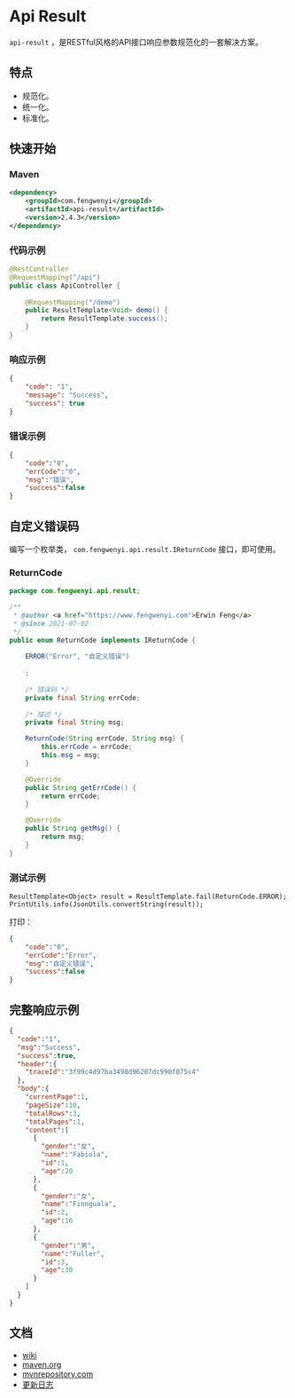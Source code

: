 # Api Result

`api-result` ，是RESTful风格的API接口响应参数规范化的一套解决方案。

## 特点

- 规范化。
- 统一化。
- 标准化。


## 快速开始

### Maven

```xml
<dependency>
    <groupId>com.fengwenyi</groupId>
    <artifactId>api-result</artifactId>
    <version>2.4.3</version>
</dependency>
```

### 代码示例

```java
@RestController
@RequestMapping("/api")
public class ApiController {
    
    @RequestMapping("/demo")
    public ResultTemplate<Void> demo() {
        return ResultTemplate.success();
    }
}
```

### 响应示例
```json
{
    "code": "1",
    "message": "Success",
    "success": true
}
```

### 错误示例

```json
{
    "code":"0",
    "errCode":"0",
    "msg":"错误",
    "success":false
}
```

## 自定义错误码

编写一个枚举类， `com.fengwenyi.api.result.IReturnCode` 接口，即可使用。

### ReturnCode

```java
package com.fengwenyi.api.result;

/**
 * @author <a href="https://www.fengwenyi.com">Erwin Feng</a>
 * @since 2021-07-02
 */
public enum ReturnCode implements IReturnCode {
    
    ERROR("Error", "自定义错误")
    
    ;
    
    /* 错误码 */
    private final String errCode;
    
    /* 描述 */
    private final String msg;

    ReturnCode(String errCode, String msg) {
        this.errCode = errCode;
        this.msg = msg;
    }

    @Override
    public String getErrCode() {
        return errCode;
    }

    @Override
    public String getMsg() {
        return msg;
    }
}
```

### 测试示例

```
ResultTemplate<Object> result = ResultTemplate.fail(ReturnCode.ERROR);
PrintUtils.info(JsonUtils.convertString(result));
```

打印：

```json
{
    "code":"0",
    "errCode":"Error",
    "msg":"自定义错误",
    "success":false
}
```


## 完整响应示例

```json
{
  "code":"1",
  "msg":"Success",
  "success":true,
  "header":{
    "traceId":"3f99c4d97ba3498d96207dc990f075c4"
  },
  "body":{
    "currentPage":1,
    "pageSize":10,
    "totalRows":3,
    "totalPages":1,
    "content":[
      {
        "gender":"女",
        "name":"Fabiola",
        "id":1,
        "age":20
      },
      {
        "gender":"女",
        "name":"Finnguala",
        "id":2,
        "age":16
      },
      {
        "gender":"男",
        "name":"Fuller",
        "id":3,
        "age":30
      }
    ]
  }
}
```

## 文档

- [wiki](https://github.com/fengwenyi/api-result/wiki)
- [maven.org](https://search.maven.org/search?q=g:com.fengwenyi%20AND%20a:api-result&core=gav)
- [mvnrepository.com](https://mvnrepository.com/artifact/com.fengwenyi/api-result) 
- [更新日志](LOG.md) 

